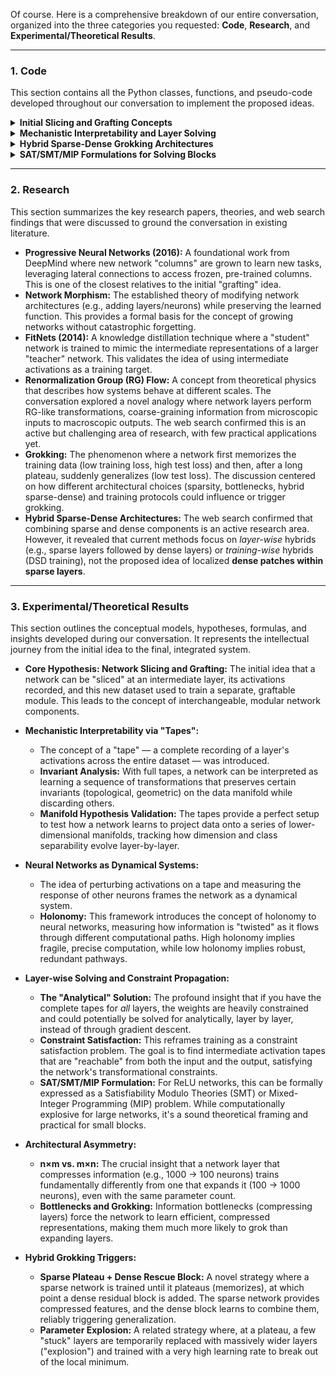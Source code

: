 Of course. Here is a comprehensive breakdown of our entire conversation, organized into the three categories you requested: **Code**, **Research**, and **Experimental/Theoretical Results**.

---

### 1. Code

This section contains all the Python classes, functions, and pseudo-code developed throughout our conversation to implement the proposed ideas.

<details>
<summary><strong>Initial Slicing and Grafting Concepts</strong></summary>

```python
# Initial Proof-of-Concept for Slicing
def initial_experiment(model, data):
    # 1. Train baseline model to convergence
    train_to_convergence(model)
    
    # 2. Extract training data from an intermediate layer (e.g., Layer 6)
    # This involves running all data through the first part of the network
    # and saving the activations.
    intermediate_activations = capture_layer_activations(model, data, layer=6)
    
    # 3. Train a new, independent network to replicate this transformation
    # The new dataset is (original_input -> intermediate_activations)
    front_module = train_new_network(original_inputs, intermediate_activations)
    
    # 4. Graft the new module and measure performance
    grafted_model = combine(front_module, model.backend)
    accuracy = evaluate(grafted_model)

# Quick validation script to test the core idea
def quick_validation_script():
    # 1. Train any small CNN
    cnn = SmallCNN()
    train(cnn)
    
    # 2. Save activations at middle layer for all data
    middle_layer_activations = get_activations(cnn.middle_layer, all_data)
    
    # 3. Train a new network to map: Input → Middle activations
    new_front_end = NewNetwork()
    train(new_front_end, on_dataset=(all_data, middle_layer_activations))
    
    # 4. Check if grafting works at all
    # Replace the front end of the original CNN with the new one
    # and see if performance is maintained.
```
</details>

<details>
<summary><strong>Mechanistic Interpretability and Layer Solving</strong></summary>

```python
# Layer-wise function decomposition
def layer_wise_function_decomposition(layer_tapes):
    for layer_idx, tape in enumerate(layer_tapes):
        # Measure what transformation this layer performs on the data
        # Example: cluster activations, measure separation, etc.
        pass

# Solving a single layer with convex optimization
def solve_single_relu_layer(X, Y, lambda_reg=0.01):
    import cvxpy as cp
    
    n_samples, input_dim = X.shape
    n_samples, output_dim = Y.shape
    
    W = cp.Variable((output_dim, input_dim))
    constraints = []
    objective = 0
    
    for j in range(output_dim):
        for i in range(n_samples):
            pre_activation = W[j,:] @ X[i,:]
            if Y[i, j] > 0:
                # Active neuron: must match exactly
                objective += cp.square(pre_activation - Y[i, j])
            else:
                # Inactive neuron: pre-activation must be non-positive
                constraints.append(pre_activation <= 0)
    
    # Add L2 regularization
    objective += lambda_reg * cp.norm(W, 'fro')**2
    
    problem = cp.Problem(cp.Minimize(objective), constraints)
    problem.solve()
    
    return W.value

# Iterative refinement using layer-wise solving (Gauss-Seidel style)
def gauss_seidel_network_solve(inputs, outputs, n_layers):
    tapes = initialize_tapes(inputs, outputs, n_layers)
    weights = initialize_weights()
    
    for sweep in range(num_sweeps):
        # Forward sweep
        for layer in range(n_layers):
            weights[layer] = solve_single_relu_layer(tapes[layer], tapes[layer+1])
            # Immediately update next tape for next iteration
            tapes[layer+1] = F.relu(weights[layer] @ tapes[layer])
        # (Optional) Backward sweep for faster convergence
```
</details>

<details>
<summary><strong>Hybrid Sparse-Dense Grokking Architectures</strong></summary>

```python
# Sparse network with dynamically added dense patches
def sparse_with_dense_patches_architecture():
    # Base sparse connectivity
    sparse_mask = create_sparse_connections(sparsity=0.95)
    
    # Add dense patches at important locations
    patch_centers = select_important_neurons()
    for center in patch_centers:
        create_dense_patch(center, radius=patch_size)

# Hybrid grokking: add a dense block when plateau is detected
class AdaptiveGrokker(nn.Module):
    def __init__(self, sparse_network):
        super().__init__()
        self.sparse_net = sparse_network
        self.dense_res_block = None
        
    def forward(self, x):
        sparse_out = self.sparse_net(x)
        if self.dense_res_block is not None:
            dense_correction = self.dense_res_block(sparse_out)
            return sparse_out + dense_correction
        return sparse_out
    
    def add_rescue_block(self):
        """Called by the training loop when a plateau is detected."""
        output_dim = self.sparse_net.output_dim
        self.dense_res_block = DenseResBlock(dim=output_dim)
        # Initialize weights near zero to preserve function
        self.dense_res_block.initialize_near_zero()

# Shake and Bake protocol with parameter explosion
def shake_and_bake_explosion(model, stuck_layers):
    # 1. Explode parameters in stuck layers
    for layer in stuck_layers:
        explode_layer(layer, factor=20)
    
    # 2. Set massive learning rate for new parameters
    optimizer = torch.optim.Adam([
        {'params': old_params, 'lr': base_lr},
        {'params': new_explosion_params, 'lr': base_lr * 1000}
    ])
    
    # 3. Train aggressively with noise and oscillating LR
    for epoch in range(explosion_epochs):
        train_with_noise(model)
```
</details>

<details>
<summary><strong>SAT/SMT/MIP Formulations for Solving Blocks</strong></summary>

```python
# Using SMT solvers (Z3) to solve a continuous block
def solve_continuous_block_with_smt(tape_in, tape_out, n_layers):
    from z3 import Solver, Real, Sum, Or, And
    
    solver = Solver()
    
    # Create continuous variables for weights and activations
    tapes = [[Real(f'tape_{l}_{i}') for i in range(size)] for l in range(n_layers+1)]
    weights = [[[Real(f'w_{l}_{i}_{j}') for j in range(size)] for i in range(size)] for l in range(n_layers)]
    
    # Add ReLU constraints
    for l in range(n_layers):
        for j in range(size):
            pre_act = Sum([weights[l][j][i] * tapes[l][i] for i in range(size)])
            # Disjunction for ReLU: output is max(0, pre_act)
            solver.add(Or(
                And(tapes[l+1][j] == pre_act, pre_act >= 0),
                And(tapes[l+1][j] == 0, pre_act <= 0)
            ))
            
    # Add boundary conditions from input and output tapes
    for i in range(size):
        solver.add(tapes[0][i] == tape_in[i])
        solver.add(tapes[-1][i] == tape_out[i])
        
    if solver.check() == sat:
        return solver.model() # Returns a valid weight and activation assignment
    return None
```
</details>

---

### 2. Research

This section summarizes the key research papers, theories, and web search findings that were discussed to ground the conversation in existing literature.

*   **Progressive Neural Networks (2016):** A foundational work from DeepMind where new network "columns" are grown to learn new tasks, leveraging lateral connections to access frozen, pre-trained columns. This is one of the closest relatives to the initial "grafting" idea.
*   **Network Morphism:** The established theory of modifying network architectures (e.g., adding layers/neurons) while preserving the learned function. This provides a formal basis for the concept of growing networks without catastrophic forgetting.
*   **FitNets (2014):** A knowledge distillation technique where a "student" network is trained to mimic the intermediate representations of a larger "teacher" network. This validates the idea of using intermediate activations as a training target.
*   **Renormalization Group (RG) Flow:** A concept from theoretical physics that describes how systems behave at different scales. The conversation explored a novel analogy where network layers perform RG-like transformations, coarse-graining information from microscopic inputs to macroscopic outputs. The web search confirmed this is an active but challenging area of research, with few practical applications yet.
*   **Grokking:** The phenomenon where a network first memorizes the training data (low training loss, high test loss) and then, after a long plateau, suddenly generalizes (low test loss). The discussion centered on how different architectural choices (sparsity, bottlenecks, hybrid sparse-dense) and training protocols could influence or trigger grokking.
*   **Hybrid Sparse-Dense Architectures:** The web search confirmed that combining sparse and dense components is an active research area. However, it revealed that current methods focus on *layer-wise* hybrids (e.g., sparse layers followed by dense layers) or *training-wise* hybrids (DSD training), not the proposed idea of localized **dense patches within sparse layers**.

---

### 3. Experimental/Theoretical Results

This section outlines the conceptual models, hypotheses, formulas, and insights developed during our conversation. It represents the intellectual journey from the initial idea to the final, integrated system.

*   **Core Hypothesis: Network Slicing and Grafting:** The initial idea that a network can be "sliced" at an intermediate layer, its activations recorded, and this new dataset used to train a separate, graftable module. This leads to the concept of interchangeable, modular network components.

*   **Mechanistic Interpretability via "Tapes":**
    *   The concept of a "tape" — a complete recording of a layer's activations across the entire dataset — was introduced.
    *   **Invariant Analysis:** With full tapes, a network can be interpreted as learning a sequence of transformations that preserves certain invariants (topological, geometric) on the data manifold while discarding others.
    *   **Manifold Hypothesis Validation:** The tapes provide a perfect setup to test how a network learns to project data onto a series of lower-dimensional manifolds, tracking how dimension and class separability evolve layer-by-layer.

*   **Neural Networks as Dynamical Systems:**
    *   The idea of perturbing activations on a tape and measuring the response of other neurons frames the network as a dynamical system.
    *   **Holonomy:** This framework introduces the concept of holonomy to neural networks, measuring how information is "twisted" as it flows through different computational paths. High holonomy implies fragile, precise computation, while low holonomy implies robust, redundant pathways.

*   **Layer-wise Solving and Constraint Propagation:**
    *   **The "Analytical" Solution:** The profound insight that if you have the complete tapes for *all* layers, the weights are heavily constrained and could potentially be solved for analytically, layer by layer, instead of through gradient descent.
    *   **Constraint Satisfaction:** This reframes training as a constraint satisfaction problem. The goal is to find intermediate activation tapes that are "reachable" from both the input and the output, satisfying the network's transformational constraints.
    *   **SAT/SMT/MIP Formulation:** For ReLU networks, this can be formally expressed as a Satisfiability Modulo Theories (SMT) or Mixed-Integer Programming (MIP) problem. While computationally explosive for large networks, it's a sound theoretical framing and practical for small blocks.

*   **Architectural Asymmetry:**
    *   **n×m vs. m×n:** The crucial insight that a network layer that compresses information (e.g., 1000 -> 100 neurons) trains fundamentally differently from one that expands it (100 -> 1000 neurons), even with the same parameter count.
    *   **Bottlenecks and Grokking:** Information bottlenecks (compressing layers) force the network to learn efficient, compressed representations, making them much more likely to grok than expanding layers.

*   **Hybrid Grokking Triggers:**
    *   **Sparse Plateau + Dense Rescue Block:** A novel strategy where a sparse network is trained until it plateaus (memorizes), at which point a dense residual block is added. The sparse network provides compressed features, and the dense block learns to combine them, reliably triggering generalization.
    *   **Parameter Explosion:** A related strategy where, at a plateau, a few "stuck" layers are temporarily replaced with massively wider layers ("explosion") and trained with a very high learning rate to break out of the local minimum.